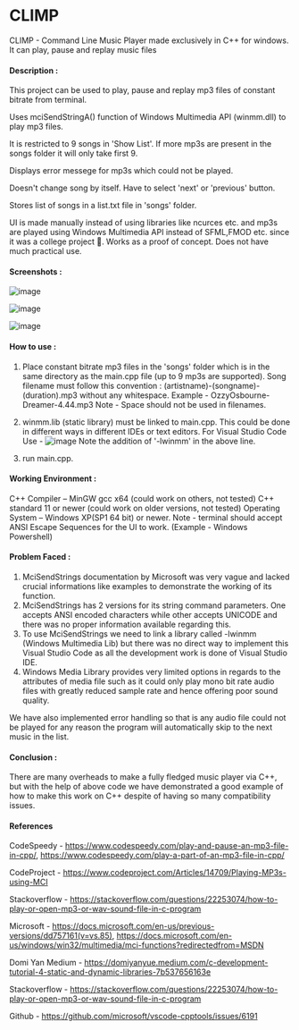 # CLIMP
CLIMP - Command Line Music Player made exclusively in C++ for windows. It can play, pause and replay music files
#### Description :
This project can be used to play, pause and replay mp3 files of constant bitrate from terminal.

Uses mciSendStringA() function of Windows Multimedia API (winmm.dll) to play mp3 files.

It is restricted to 9 songs in 'Show List'. If more mp3s are present in the songs folder it will only take first 9.

Displays error messege for mp3s which could not be played.

Doesn't change song by itself. Have to select 'next' or 'previous' button.

Stores list of songs in a list.txt file in 'songs' folder.

UI is made manually instead of using libraries like ncurces etc. and mp3s are played using Windows Multimedia API instead of SFML,FMOD etc. since it was a college project 🙂.
Works as a proof of concept. Does not have much practical use.

#### Screenshots :
![image](https://user-images.githubusercontent.com/85148764/120287268-bcbc9000-c2dc-11eb-8727-b914b86e5770.png)

![image](https://user-images.githubusercontent.com/85148764/120287353-ce059c80-c2dc-11eb-99ce-61526ccf04a6.png)

![image](https://user-images.githubusercontent.com/85148764/120287398-d9f15e80-c2dc-11eb-84bf-25f16d77b4c5.png)
#### How to use :
1. Place constant bitrate mp3 files in the 'songs' folder which is in the same directory as the main.cpp file (up to 9 mp3s are supported).
Song filename must follow this convention : (artistname)-(songname)-(duration).mp3 without any whitespace.
Example - OzzyOsbourne-Dreamer-4.44.mp3
Note - Space should not be used in filenames.

2. winmm.lib (static library) must be linked to main.cpp. This could be done in different ways in different IDEs or text editors.
For Visual Studio Code Use -
![image](https://user-images.githubusercontent.com/85148764/120284654-17a0b800-c2da-11eb-822e-450bb5eaa235.png)
Note the addition of '-lwinmm' in the above line.

3. run main.cpp.

#### Working Environment :
C++ Compiler – MinGW gcc x64 (could work on others, not tested)
C++ standard 11 or newer (could work on older versions, not tested)
Operating System – Windows XP(SP1 64 bit) or newer.
Note - terminal should accept ANSI Escape Sequences for the UI to work. (Example - Windows Powershell)

#### Problem Faced :
1. MciSendStrings documentation by Microsoft was very vague and lacked crucial informations like examples to demonstrate the working of its function.
2. MciSendStrings has 2 versions for its string command parameters. One accepts ANSI encoded characters while other accepts UNICODE and there was no proper information available regarding this.
3. To use MciSendStrings we need to link a library called -lwinmm (Windows Multimedia Lib) but there was no direct way to implement this Visual Studio Code as all the development work is done of Visual Studio IDE.
4. Windows Media Library provides very limited options in regards to the attributes of media file such as it could only play mono bit rate audio files with greatly reduced sample rate and hence offering poor sound quality.

We have also implemented error handling so that is any audio file could not be played for any reason the program will automatically skip to the next music in the list.

#### Conclusion :
There are many overheads to make a fully fledged music player via C++, but with the help of above code we have demonstrated a good example of how to make this work on C++ despite of having so many compatibility issues.

#### References
CodeSpeedy - https://www.codespeedy.com/play-and-pause-an-mp3-file-in-cpp/, https://www.codespeedy.com/play-a-part-of-an-mp3-file-in-cpp/

CodeProject - https://www.codeproject.com/Articles/14709/Playing-MP3s-using-MCI

Stackoverflow - https://stackoverflow.com/questions/22253074/how-to-play-or-open-mp3-or-wav-sound-file-in-c-program

Microsoft - https://docs.microsoft.com/en-us/previous-versions/dd757161(v=vs.85), https://docs.microsoft.com/en-us/windows/win32/multimedia/mci-functions?redirectedfrom=MSDN

Domi Yan Medium - https://domiyanyue.medium.com/c-development-tutorial-4-static-and-dynamic-libraries-7b537656163e

Stackoverflow - https://stackoverflow.com/questions/22253074/how-to-play-or-open-mp3-or-wav-sound-file-in-c-program

Github - https://github.com/microsoft/vscode-cpptools/issues/6191
